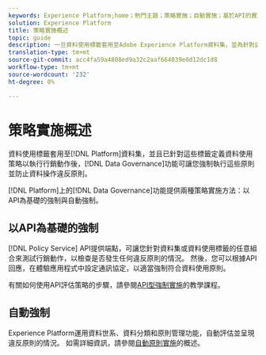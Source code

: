 ```yaml
---
keywords: Experience Platform;home；熱門主題；策略實施；自動實施；基於API的實施；資料治理
solution: Experience Platform
title: 策略實施概述
topic: guide
description: 一旦資料使用標籤套用至Adobe Experience Platform資料集，並為針對這些標籤的行銷動作定義資料使用原則後，「資料治理」功能可讓您強制執行這些原則並防止構成違反原則的資料作業。 Data Governance功能在平台上提供兩種策略實施方法：基於API的實施和自動實施。
translation-type: tm+mt
source-git-commit: acc4fa59a4808ed9a32c2aaf664039e0d12dc1d8
workflow-type: tm+mt
source-wordcount: '232'
ht-degree: 0%

---
```



# 策略實施概述

資料使用標籤套用至[!DNL Platform]資料集，並且已針對這些標籤定義資料使用策略以執行行銷動作後，[!DNL Data Governance]功能可讓您強制執行這些原則並防止資料操作違反原則。

[!DNL Platform]上的[!DNL Data Governance]功能提供兩種策略實施方法：以API為基礎的強制與自動強制。

## 以API為基礎的強制

[!DNL Policy Service] API提供端點，可讓您針對資料集或資料使用標籤的任意組合來測試行銷動作，以檢查是否發生任何違反原則的情況。 然後，您可以根據API回應，在體驗應用程式中設定通訊協定，以適當強制符合資料使用原則。

有關如何使用API評估策略的步驟，請參閱[API型強制實施](./api-enforcement.md)的教學課程。

## 自動強制

Experience Platform運用資料世系、資料分類和原則管理功能，自動評估並呈現違反原則的情況。 如需詳細資訊，請參閱[自動原則實施](./auto-enforcement.md)的概述。